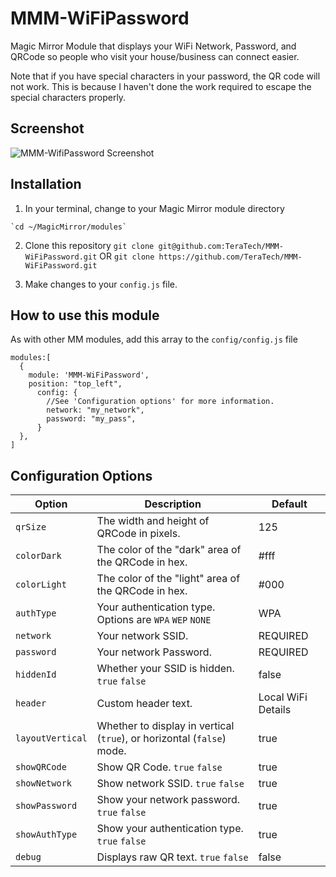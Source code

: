 # MMM-WiFiPassword
Magic Mirror Module that displays your WiFi Network, Password, and QRCode so people who visit your house/business can connect easier. 

Note that if you have special characters in your password, the QR code will not work.  This is because I haven't done the work required to escape the special characters properly. 

## Screenshot

![MMM-WifiPassword Screenshot](https://raw.githubusercontent.com/TeraTech/MMM-WiFiPassword/master/mm.png)


## Installation
  1. In your terminal, change to your Magic Mirror module directory

    `cd ~/MagicMirror/modules`
  
  2. Clone this repository `git clone git@github.com:TeraTech/MMM-WiFiPassword.git` OR `git clone https://github.com/TeraTech/MMM-WiFiPassword.git`
  
  3. Make changes to your `config.js` file.  
  
## How to use this module
As with other MM modules, add this array to the `config/config.js` file

``` 
modules:[
  {
    module: 'MMM-WiFiPassword',
    position: "top_left",
      config: {
        //See 'Configuration options' for more information.
        network: "my_network", 
        password: "my_pass",
      }
  },
]
```
## Configuration Options 

| Option | Description | Default |
| ------------- | ------------- | ------------- |
| `qrSize`  | The width and height of QRCode in pixels. | 125 |
| `colorDark`  | The color of the "dark" area of the QRCode in hex. | #fff |
| `colorLight`  | The color of the "light" area of the QRCode in hex. | #000 |
| `authType`  | Your authentication type. Options are `WPA` `WEP` `NONE` | WPA |
| `network`  | Your network SSID. | REQUIRED |
| `password`  | Your network Password. | REQUIRED |
| `hiddenId`  | Whether your SSID is hidden. `true` `false` | false |
| `header`  | Custom header text.  | Local WiFi Details | 
| `layoutVertical`  | Whether to display in vertical (`true`), or horizontal (`false`) mode.  | true |
| `showQRCode`  | Show QR Code. `true` `false`| true |
| `showNetwork`  | Show network SSID. `true` `false`| true |
| `showPassword`  | Show your network password. `true` `false` | true |
| `showAuthType`  | Show your authentication type. `true` `false` | true |
| `debug`  | Displays raw QR text. `true` `false` | false |

